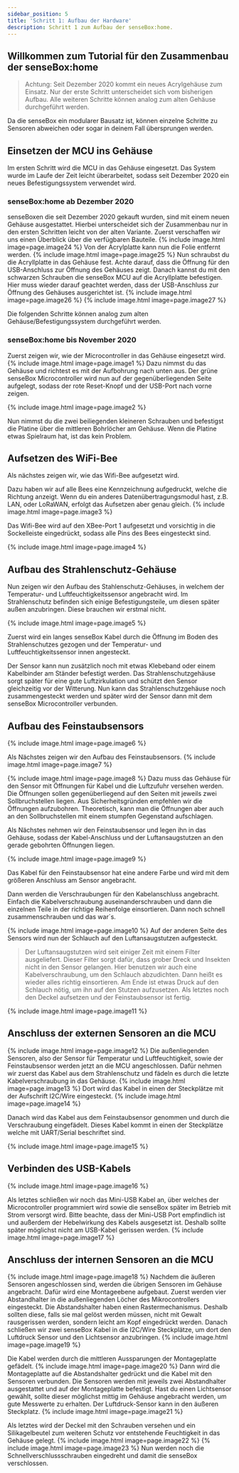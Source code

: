 ```yaml
---
sidebar_position: 5
title: 'Schritt 1: Aufbau der Hardware'
description: Schritt 1 zum Aufbau der senseBox:home.
---
```



## Willkommen zum Tutorial für den Zusammenbau der senseBox:home

> Achtung: Seit Dezember 2020 kommt ein neues Acrylgehäuse zum Einsatz. Nur der erste Schritt unterscheidet sich vom bisherigen Aufbau. Alle weiteren Schritte können analog zum alten Gehäuse durchgeführt werden.

Da die senseBox ein modularer Bausatz ist, können einzelne Schritte zu Sensoren abweichen oder sogar in deinem Fall übersprungen werden.

## Einsetzen der MCU ins Gehäuse

Im ersten Schritt wird die MCU in das Gehäuse eingesetzt. Das System wurde im Laufe der Zeit leicht überarbeitet, sodass seit Dezember 2020 ein neues Befestigungssystem verwendet wird.

### senseBox:home ab Dezember 2020
senseBoxen die seit Dezember 2020 gekauft wurden, sind mit einem neuen Gehäuse ausgestattet. Hierbei unterscheidet sich der Zusammenbau nur in den ersten Schritten leicht von der alten Variante. Zuerst verschaffen wir uns einen Überblick über die verfügbaren Bauteile.
{% include image.html image=page.image24 %}
Von der Acrylplatte kann nun die Folie entfernt werden.
{% include image.html image=page.image25 %}
Nun schraubst du die Acryllplatte in das Gehäuse fest. Achte darauf, dass die Öffnung für den USB-Anschluss zur Öffnung des Gehäuses zeigt.
Danach kannst du mit den schwarzen Schrauben die senseBox MCU auf die Acryllplatte befestigen. Hier muss wieder darauf geachtet werden, dass der USB-Anschluss zur Öffnung des Gehäuses ausgerichtet ist.
{% include image.html image=page.image26 %}
{% include image.html image=page.image27 %}

Die folgenden Schritte können analog zum alten Gehäuse/Befestigungssystem durchgeführt werden.

### senseBox:home bis November 2020

Zuerst zeigen wir, wie der Microcontroller in das Gehäuse eingesetzt wird.
{% include image.html image=page.image1 %}
Dazu nimmst du das Gehäuse und richtest es mit der Aufbohrung nach unten aus. Der grüne senseBox Microcontroller wird nun auf der gegenüberliegenden Seite aufgelegt, sodass der rote Reset-Knopf und der USB-Port nach vorne zeigen.

{% include image.html image=page.image2 %}

Nun nimmst du die zwei beiliegenden kleineren Schrauben und befestigst die Platine über die mittleren Bohrlöcher am Gehäuse. Wenn die Platine etwas Spielraum hat, ist das kein Problem.

## Aufsetzen des WiFi-Bee <a name="2"></a>
Als nächstes zeigen wir, wie das Wifi-Bee aufgesetzt wird.

Dazu haben wir auf alle Bees eine Kennzeichnung aufgedruckt, welche die Richtung anzeigt. Wenn du ein anderes Datenübertragungsmodul hast, z.B. LAN, oder LoRaWAN, erfolgt das Aufsetzen aber genau gleich.
{% include image.html image=page.image3 %}

Das Wifi-Bee wird auf den XBee-Port 1 aufgesetzt und vorsichtig in die Sockelleiste eingedrückt, sodass alle Pins des Bees eingesteckt sind.

{% include image.html image=page.image4 %}


## Aufbau des Strahlenschutz-Gehäuse

Nun zeigen wir den Aufbau des Stahlenschutz-Gehäuses, in welchem der Temperatur- und Luftfeuchtigkeitssensor angebracht wird.
Im Strahlenschutz befinden sich einige Befestigungsteile, um diesen später außen anzubringen. Diese brauchen wir erstmal nicht.

{% include image.html image=page.image5 %}

Zuerst wird ein langes senseBox Kabel durch die Öffnung im Boden des Strahlenschutzes gezogen und der Temperatur- und Luftfeuchtigkeitssensor innen angesteckt.



Der Sensor kann nun zusätzlich noch mit etwas Klebeband oder einem Kabelbinder am Ständer befestigt werden. Das Strahlenschutzgehäuse sorgt später für eine gute Luftzirkulation und schützt den Sensor gleichzeitig vor der Witterung.
Nun kann das Strahlenschutzgehäuse noch zusammengesteckt werden und später wird der Sensor dann mit dem senseBox Microcontroller verbunden.

## Aufbau des Feinstaubsensors

{% include image.html image=page.image6 %}

Als Nächstes zeigen wir den Aufbau des Feinstaubsensors.
{% include image.html image=page.image7 %}


{% include image.html image=page.image8 %}
Dazu muss das Gehäuse für den Sensor mit Öffnungen für Kabel und die Luftzufuhr versehen werden.
Die Öffnungen sollen gegenüberliegend auf den Seiten mit jeweils zwei Sollbruchstellen liegen.
Aus Sicherheitsgründen empfehlen wir die Öffnungen aufzubohren. Theoretisch, kann man die Öffnungen aber auch an den Sollbruchstellen mit einem stumpfen Gegenstand aufschlagen.


Als Nächstes nehmen wir den Feinstaubsensor und legen ihn in das Gehäuse, sodass der Kabel-Anschluss und der Luftansaugstutzen an den gerade gebohrten Öffnungen liegen.

{% include image.html image=page.image9 %}

Das Kabel für den Feinstaubsensor hat eine andere Farbe und wird mit dem größeren Anschluss am Sensor angebracht.


Dann werden die Verschraubungen für den Kabelanschluss angebracht.
Einfach die Kabelverschraubung auseinanderschrauben und dann die einzelnen Teile in der richtige Reihenfolge einsortieren. Dann noch schnell zusammenschrauben und das war´s.

{% include image.html image=page.image10 %}
 Auf der anderen Seite des Sensors wird nun der Schlauch auf den Luftansaugstutzen aufgesteckt.

> Der Luftansaugstutzen wird seit einiger Zeit mit einem Filter ausgeliefert. Dieser Filter sorgt dafür, dass grober Dreck und Insekten nicht in den Sensor gelangen.
Hier benutzen wir auch eine Kabelverschraubung, um den Schlauch abzudichten. Dann heißt es wieder alles richtig einsortieren. Am Ende ist etwas Druck auf den Schlauch nötig, um ihn auf den Stutzen aufzusetzen. Als letztes noch den Deckel aufsetzen und der Feinstaubsensor ist fertig.

{% include image.html image=page.image11 %}

## Anschluss der externen Sensoren an die MCU

{% include image.html image=page.image12 %}
Die außenliegenden Sensoren, also der Sensor für Temperatur und Luftfeuchtigkeit, sowie der Feinstaubsensor werden jetzt an die MCU angeschlossen.
Dafür nehmen wir zuerst das Kabel aus dem Strahlenschutz und fädeln es durch die letzte Kabelverschraubung in das Gehäuse.
{% include image.html image=page.image13 %}
Dort wird das Kabel in einen der Steckplätze mit der Aufschrift I2C/Wire eingesteckt.
{% include image.html image=page.image14 %}


Danach wird das Kabel aus dem Feinstaubsensor genommen und durch die Verschraubung eingefädelt.
Dieses Kabel kommt in einen der Steckplätze welche mit UART/Serial beschriftet sind.

{% include image.html image=page.image15 %}

## Verbinden des USB-Kabels

{% include image.html image=page.image16 %}

Als letztes schließen wir noch das Mini-USB Kabel an, über welches der Microcontroller programmiert wird sowie die senseBox später im Betrieb mit Strom versorgt wird.
Bitte beachte, dass der Mini-USB Port empfindlich ist und außerdem der Hebelwirkung des Kabels ausgesetzt ist. Deshalb sollte später möglichst nicht am USB-Kabel gerissen werden.
{% include image.html image=page.image17 %}

## Anschluss der internen Sensoren an die MCU

{% include image.html image=page.image18 %}
Nachdem die äußeren Sensoren angeschlossen sind, werden die übrigen Sensoren im Gehäuse angebracht.
Dafür wird eine Montageebene aufgebaut. Zuerst werden vier Abstandhalter in die außenliegenden Löcher des Mikrocontrollers eingesteckt.
Die Abstandshalter haben einen Rastermechanismus. Deshalb sollten diese, falls sie mal gelöst werden müssen, nicht mit Gewalt rausgerissen werden, sondern leicht am Kopf eingedrückt werden.
Danach schließen wir zwei senseBox Kabel in die I2C/Wire Steckplätze, um dort den Luftdruck Sensor und den Lichtsensor anzubringen.
{% include image.html image=page.image19 %}

Die Kabel werden durch die mittleren Aussparungen der Montageplatte gefädelt.
{% include image.html image=page.image20 %}
Dann wird die Montageplatte auf die Abstandshalter gedrückt und die Kabel mit den Sensoren verbunden.
Die Sensoren werden mit jeweils zwei Abstandhalter ausgestattet und auf der Montageplatte befestigt.
Hast du einen Lichtsensor gewählt, sollte dieser möglichst mittig im Gehäuse angebracht werden, um gute Messwerte zu erhalten.
Der Luftdruck-Sensor kann in den äußeren Steckplatz.
{% include image.html image=page.image21 %}

Als letztes wird der Deckel mit den Schrauben versehen und ein Silikagelbeutel zum weiteren Schutz vor entstehende Feuchtigkeit in das Gehäuse gelegt.
{% include image.html image=page.image22 %}
{% include image.html image=page.image23 %}
Nun werden noch die Schnellverschlussschrauben eingedreht und damit die senseBox verschlossen.




<!-- <hr>
<a href="/sensebox-home/home-schritt-2/" class="button" style="float: right;">Weiter mit Schritt 2</a> -->
